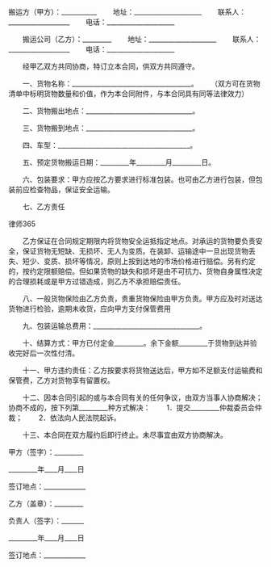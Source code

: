 
 搬运方（甲方）：___________
　　地址：_____________________ 
　　联系人：___________________ 
　　电话：_____________________


　　搬运公司（乙方）：_________
　　地址：_____________________
　　联系人：___________________
　　电话：_____________________


　　经甲乙双方共同协商，特订立本合同，供双方共同遵守。


　　一、货物名称：_____________________________________。
　　（双方可在货物清单中标明货物数量和价值，作为本合同附件，与本合同具有同等法律效力）


　　二、货物搬出地点：_________________________________。


　　三、货物搬到地点：_________________________________。


　　四、车型：_________________________________________。


　　五、预定货物搬运日期：_________年_________月_________日。


　　六、包装要求：甲方应按乙方要求进行标准包装。也可由乙方进行包装，但包装前应检查物品，保证安全运输。


　　七、乙方责任




 
律师365






　　乙方保证在合同规定期限内将货物安全运抵指定地点。对承运的货物要负责安全，保证货物无短缺、无损坏、无人为变质。在装卸、运输途中一旦出现货物丢失、短少、变质、损坏等情况，原则上按到达地的市场价格进行赔偿。另有约定的，按约定限额赔偿。但如果货物的缺失和损坏是由不可抗力、货物自身属性决定的合理损耗或是甲方过错造成，则乙方不承担赔偿责任。




　　八、一般货物保险由乙方负责，贵重货物保险由甲方负责。甲方应及时对送达货物进行检验，逾期未收货，应向甲方支付保管费用


　　九、包装运输总费用：_________________________________。


　　十、结算方式：甲方已付定金_________。余下金额_________于货物到达并验收完好后一次性付清。


　　十一、甲方违约责任：乙方按要求将货物送达后，甲方如不足额支付运输费和保管费，乙方对货物享有留置权。


　　十二、因本合同引起的或与本合同有关的任何争议，由双方当事人协商解决；协商不成的，按下列第_________种方式解决：
　　1．提交_________仲裁委员会仲裁；
　　2．依法向人民法院起诉。


　　十三、本合同在双方履约后即行终止。未尽事宜由双方协商解决。


 



 甲方（签字）：_________
 
_________年____月____日
 
签订地点：_____________
 


 

  乙方（盖章）：_________
  
负责人（签字）：_______
  
_________年____月____日
  
签订地点：_____________
  

 
  

 
  
 
   
 
   
 
    


    
 

    


    


    
 
 
   
 
  
 
 


